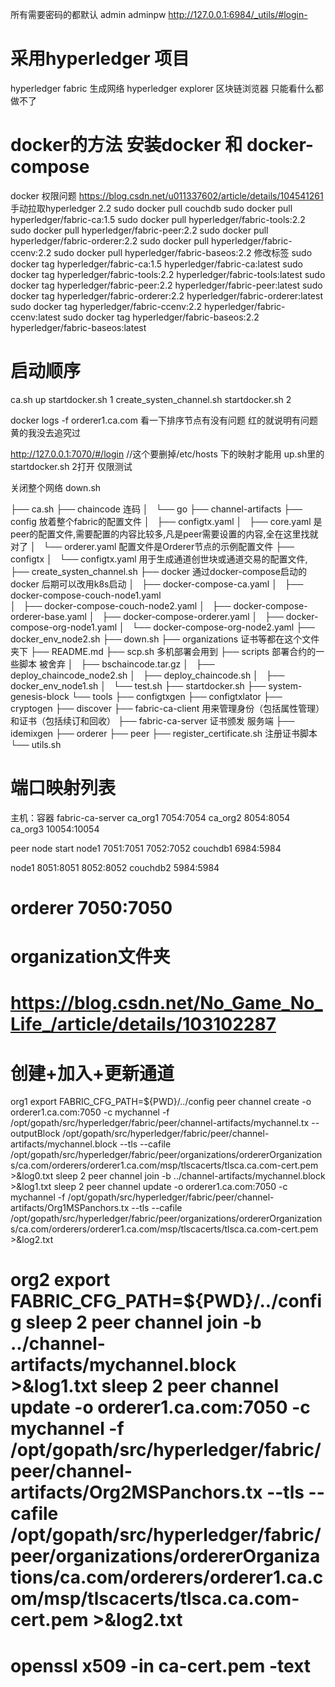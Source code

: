所有需要密码的都默认 admin adminpw
http://127.0.0.1:6984/_utils/#login-
# 采用hyperledger 项目
hyperledger fabric 生成网络
hyperledger explorer 区块链浏览器 只能看什么都做不了

# docker的方法  安装docker 和 docker-compose
docker 权限问题
https://blog.csdn.net/u011337602/article/details/104541261
手动拉取hyperledger 2.2
sudo docker pull couchdb
sudo docker pull hyperledger/fabric-ca:1.5
sudo docker pull hyperledger/fabric-tools:2.2
sudo docker pull hyperledger/fabric-peer:2.2
sudo docker pull hyperledger/fabric-orderer:2.2
sudo docker pull hyperledger/fabric-ccenv:2.2
sudo docker pull hyperledger/fabric-baseos:2.2
修改标签
sudo docker tag hyperledger/fabric-ca:1.5 hyperledger/fabric-ca:latest
sudo docker tag hyperledger/fabric-tools:2.2 hyperledger/fabric-tools:latest
sudo docker tag hyperledger/fabric-peer:2.2 hyperledger/fabric-peer:latest
sudo docker tag hyperledger/fabric-orderer:2.2 hyperledger/fabric-orderer:latest
sudo docker tag hyperledger/fabric-ccenv:2.2 hyperledger/fabric-ccenv:latest
sudo docker tag hyperledger/fabric-baseos:2.2 hyperledger/fabric-baseos:latest


# 启动顺序
ca.sh up
startdocker.sh 1
create_systen_channel.sh
startdocker.sh 2

docker logs -f orderer1.ca.com 看一下排序节点有没有问题 红的就说明有问题 黄的我没去追究过

http://127.0.0.1:7070/#/login //这个要删掉/etc/hosts 下的映射才能用  up.sh里的startdocker.sh 2打开 仅限测试



关闭整个网络
down.sh


├── ca.sh
├── chaincode 连码
│   └── go
├── channel-artifacts
├── config  放着整个fabric的配置文件
│   ├── configtx.yaml
│   ├── core.yaml 是peer的配置文件,需要配置的内容比较多,凡是peer需要设置的内容,全在这里找就对了
│   └── orderer.yaml 配置文件是Orderer节点的示例配置文件
├── configtx
│   └── configtx.yaml 用于生成通道创世块或通道交易的配置文件,
├── create_systen_channel.sh
├── docker    通过docker-compose启动的docker 后期可以改用k8s启动
│   ├── docker-compose-ca.yaml
│   ├── docker-compose-couch-node1.yaml  
│   ├── docker-compose-couch-node2.yaml
│   ├── docker-compose-orderer-base.yaml
│   ├── docker-compose-orderer.yaml
│   ├── docker-compose-org-node1.yaml
│   └── docker-compose-org-node2.yaml
├── docker_env_node2.sh
├── down.sh
├── organizations  证书等都在这个文件夹下
├── README.md 
├── scp.sh  多机部署会用到
├── scripts 部署合约的一些脚本 被舍弃
│   ├── bschaincode.tar.gz
│   ├── deploy_chaincode_node2.sh
│   ├── deploy_chaincode.sh
│   ├── docker_env_node1.sh
│   └── test.sh
├── startdocker.sh 
├── system-genesis-block
└── tools
    ├── configtxgen
    ├── configtxlator
    ├── cryptogen
    ├── discover
    ├── fabric-ca-client  用来管理身份（包括属性管理）和证书（包括续订和回收）
    ├── fabric-ca-server  证书颁发 服务端
    ├── idemixgen
    ├── orderer
    ├── peer
    ├── register_certificate.sh  注册证书脚本
    └── utils.sh


端口映射列表 
=================================================
主机：容器
fabric-ca-server
ca_org1 7054:7054
ca_org2 8054:8054
ca_org3 10054:10054

peer node start
node1
7051:7051
7052:7052
couchdb1
6984:5984

node1
8051:8051
8052:8052
couchdb2
5984:5984

orderer
7050:7050
==================================================



organization文件夹
=================================================
https://blog.csdn.net/No_Game_No_Life_/article/details/103102287
==========================================================


创建+加入+更新通道
====================================================
org1 
export FABRIC_CFG_PATH=${PWD}/../config 
peer channel create -o orderer1.ca.com:7050 -c mychannel -f /opt/gopath/src/hyperledger/fabric/peer/channel-artifacts/mychannel.tx --outputBlock /opt/gopath/src/hyperledger/fabric/peer/channel-artifacts/mychannel.block --tls --cafile /opt/gopath/src/hyperledger/fabric/peer/organizations/ordererOrganizations/ca.com/orderers/orderer1.ca.com/msp/tlscacerts/tlsca.ca.com-cert.pem >&log0.txt
sleep 2
peer channel join -b ../channel-artifacts/mychannel.block >&log1.txt
sleep 2
peer channel update -o orderer1.ca.com:7050 -c mychannel -f /opt/gopath/src/hyperledger/fabric/peer/channel-artifacts/Org1MSPanchors.tx --tls --cafile /opt/gopath/src/hyperledger/fabric/peer/organizations/ordererOrganizations/ca.com/orderers/orderer1.ca.com/msp/tlscacerts/tlsca.ca.com-cert.pem >&log2.txt

org2
export FABRIC_CFG_PATH=${PWD}/../config
sleep 2
peer channel join -b ../channel-artifacts/mychannel.block >&log1.txt
sleep 2
peer channel update -o orderer1.ca.com:7050 -c mychannel -f /opt/gopath/src/hyperledger/fabric/peer/channel-artifacts/Org2MSPanchors.tx --tls --cafile /opt/gopath/src/hyperledger/fabric/peer/organizations/ordererOrganizations/ca.com/orderers/orderer1.ca.com/msp/tlscacerts/tlsca.ca.com-cert.pem >&log2.txt
====================================================





# openssl x509 -in ca-cert.pem -text
